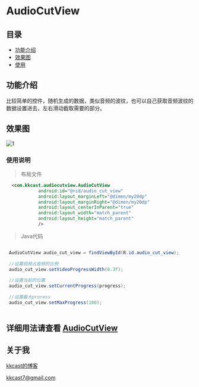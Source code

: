 AudioCutView
============

## 目录

* [功能介绍](#功能介绍)
* [效果图](#效果图)
* [使用](#使用)

## 功能介绍
比较简单的控件，随机生成的数据，类似音频的波纹，也可以自己获取音频波纹的数据设置进去，左右滑动截取需要的部分。



## 效果图
![1](audiocutview.gif)

### 使用说明

> 布局文件

```xml
  <com.kkcast.audiocutview.AudioCutView
            android:id="@+id/audio_cut_view"
            android:layout_marginLeft="@dimen/my20dp"
            android:layout_marginRight="@dimen/my20dp"
            android:layout_centerInParent="true"
            android:layout_width="match_parent"
            android:layout_height="match_parent"
            />
```

> Java代码

```Java

 AudioCutView audio_cut_view = findViewById(R.id.audio_cut_view);
 
 //设置视频占音频的比例
 audio_cut_view.setVideoProgressWidth(0.3f);
 
 //设置当前的位置
 audio_cut_view.setCurrentProgress(progress);
 
 //设置最大proress
 audio_cut_view.setMaxProgress(100);
 
```

## 详细用法请查看 [AudioCutView](https://github.com/kkcast/AudioCutView)

## 关于我
<a  href="https://blog.csdn.net/kkcast" target="_blank">kkcast的博客</a> 

<a href="mailto:kkcast7@gmail.com" target="_blank">kkcast7@gmail.com</a>


